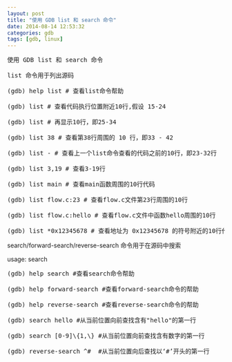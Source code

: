 ```yaml
---
layout: post
title: "使用 GDB list 和 search 命令"
date: 2014-08-14 12:53:32
categories: gdb
tags: [gdb, linux]
---
```


<pre>
使用 GDB list 和 search 命令
 
list 命令用于列出源码
 
(gdb) help list # 查看list命令帮助

(gdb) list # 查看代码执行位置附近10行,假设 15-24

(gdb) list # 再显示10行，即25-34

(gdb) list 38 # 查看第38行周围的 10 行，即33 - 42

(gdb) list - # 查看上一个list命令查看的代码之前的10行，即23-32行

(gdb) list 3,19 # 查看3-19行

(gdb) list main # 查看main函数周围的10行代码

(gdb) list flow.c:23 # 查看flow.c文件第23行周围的10行

(gdb) list flow.c:hello # 查看flow.c文件中函数hello周围的10行

(gdb) list *0x12345678 # 查看地址为 0x12345678 的符号附近的10行代码
</pre>

search/forward-search/reverse-search 命令用于在源码中搜索

usage: search <regular expression>
<pre>
(gdb) help search #查看search命令帮助

(gdb) help forward-search #查看forward-search命令的帮助

(gdb) help reverse-search #查看reverse-search命令的帮助

(gdb) search hello #从当前位置向前查找含有"hello"的第一行

(gdb) search [0-9]\{1,\} #从当前位置向前查找含有数字的第一行

(gdb) reverse-search ^#  #从当前位置向后查找以‘#’开头的第一行
</pre>
